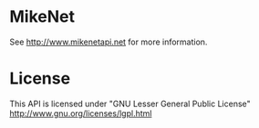 MikeNet
=======

See http://www.mikenetapi.net for more information.

License
=======
This API is licensed under "GNU Lesser General Public License" 
http://www.gnu.org/licenses/lgpl.html
